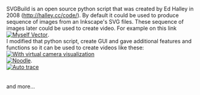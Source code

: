 SVGBuild is an open source python script that was created by Ed Halley in 2008 (http://halley.cc/code/).
By default it could be used to produce sequence of images from an Inkscape's SVG files.
These sequence of images later could be used to create video.
For example on this link <br/>
[![Myself Vector](http://img.youtube.com/vi/xWQWbbvYvlg/0.jpg)](http://www.youtube.com/watch?v=xWQWbbvYvlg).<br/>
I modified that python script, create GUI and gave additional features and functions so it can be used to create videos like these: <br/>
[![With virtual camera visualization](http://img.youtube.com/vi/TUOR9AXcyF4/0.jpg)](http://www.youtube.com/watch?v=TUOR9AXcyF4) <br/>
[![Noodle](http://img.youtube.com/vi/FOZ5y4NYMjs/0.jpg)](http://www.youtube.com/watch?v=FOZ5y4NYMjs).<br/>
[![Auto trace](http://img.youtube.com/vi/whgeRYBKRCE/0.jpg)](http://www.youtube.com/watch?v=whgeRYBKRCE) <br/>
<br/>
<br/>
and more...
